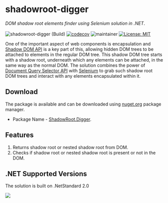 # shadowroot-digger
*DOM shadow root elements finder using Selenium solution in .NET*. </br></br>
![shadowroot-digger (Build)](https://github.com/abhinavminhas/shadowroot-digger/actions/workflows/build.yml/badge.svg)
[![codecov](https://codecov.io/gh/abhinavminhas/shadowroot-digger/branch/main/graph/badge.svg?token=8LXZL9ZLZR)](https://codecov.io/gh/abhinavminhas/shadowroot-digger)
![maintainer](https://img.shields.io/badge/Creator/Maintainer-abhinavminhas-e65c00)
[![License: MIT](https://img.shields.io/badge/License-MIT-blue.svg)](https://opensource.org/licenses/MIT)

One of the important aspect of web components is encapsulation and [Shadow DOM API](https://developer.mozilla.org/en-US/docs/Web/Web_Components/Using_shadow_DOM) is a key part of this, allowing hidden DOM trees to be attached to elements in the regular DOM tree. This shadow DOM tree starts with a shadow root, underneath which any elements can be attached, in the same way as the normal DOM. The solution combines the power of [Document Query Selector API](https://developer.mozilla.org/en-US/docs/Web/API/Document/querySelector)  with [Selenium](https://www.selenium.dev/) to grab such shadow root DOM trees and interact with any elements encapsulated within it.

## Download
The package is available and can be downloaded using [nuget.org](https://www.nuget.org/) package manager.  
- Package Name - [ShadowRoot.Digger](https://www.nuget.org/packages/ShadowRoot.Digger/).

## Features

1. Returns shadow root or nested shadow root from DOM.
2. Checks if shadow root or nested shadow root is present or not in the DOM.

## .NET Supported Versions

The solution is built on .NetStandard 2.0  

<img src="https://user-images.githubusercontent.com/17473202/141665862-0e5e1c0e-e84f-42bf-befb-267e722e9d60.png" />
